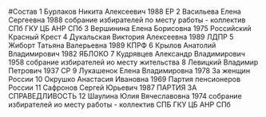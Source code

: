 #Состав
1 Бурлаков Никита Алексеевич 1988 ЕР
2 Васильева Елена Сергеевна 1988 собрание избирателей по месту работы - коллектив СПб ГКУ ЦБ АНР СПб
3 Вершинина Елена Борисовна 1975 Российский Красный Крест
4 Дукальская Виктория Алексеевна 1989 ЛДПР
5 Жиборт Татьяна Валерьевна 1989 КПРФ
6 Крылов Анатолий Владимирович 1982 ЯБЛОКО
7 Кудрявцев Александр Владимирович 1958 собрание избирателей ио месту жительства
8 Левицкий Владимир Петрович 1937 СР
9 Лукашенок Елена Владимировна 1978 За женщин России
10 Окрушко Анастасия Ивановна 1969 Партия пенсионеров России
11 Сафронов Сергей Юрьевич 1987 ПАРТИЯ ЗА СПРАВЕДЛИВОСТЬ
12 Шаулина Юлия Вячеславовна 1974 собрание избирателей ио месту работы - коллектив СПБ ГКУ ЦБ АНР СПб
